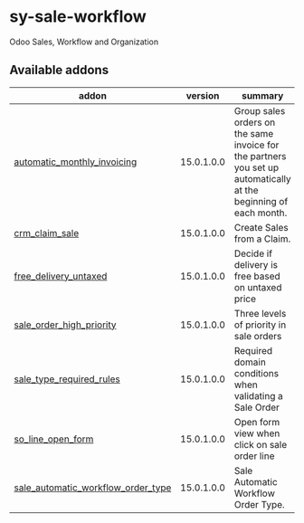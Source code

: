 # sy-sale-workflow
Odoo Sales, Workflow and Organization

[//]: # (addons)

Available addons
----------------
addon | version | summary
--- | --- | ---
[automatic_monthly_invoicing](automatic_monthly_invoicing/) | 15.0.1.0.0 | Group sales orders on the same invoice for the partners you set up automatically at the beginning of each month.
[crm_claim_sale](crm_claim_sale/) | 15.0.1.0.0 | Create Sales from a Claim.
[free_delivery_untaxed](free_delivery_untaxed/) | 15.0.1.0.0 | Decide if delivery is free based on untaxed price
[sale_order_high_priority](sale_order_high_priority/) | 15.0.1.0.0 | Three levels of priority in sale orders
[sale_type_required_rules](sale_order_high_priority/) | 15.0.1.0.0 | Required domain conditions when validating a Sale Order
[so_line_open_form](so_line_open_form/) | 15.0.1.0.0 | Open form view when click on sale order line
[sale_automatic_workflow_order_type](sale_automatic_workflow_order_type/) | 15.0.1.0.0 | Sale Automatic Workflow Order Type.

[//]: # (end addons)
